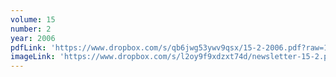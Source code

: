 ```yaml
---
volume: 15
number: 2
year: 2006
pdfLink: 'https://www.dropbox.com/s/qb6jwg53ywv9qsx/15-2-2006.pdf?raw=1'
imageLink: 'https://www.dropbox.com/s/l2oy9f9xdzxt74d/newsletter-15-2.png?raw=1'
---
```

